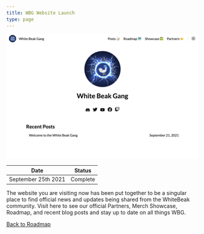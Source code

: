```yaml
---
title: WBG Website Launch
type: page
---
```


![WBG Website](/images/roadmap/website-launch.png "WBG Website")

| Date                | Status    |
| ------------------- | --------- |
| September 25th 2021 | Complete  |

The website you are visiting now has been put together to be a singular place to find official news and updates being shared from the WhiteBeak community. Visit here to see our official Partners, Merch Showcase, Roadmap, and recent blog posts and stay up to date on all things WBG.

[Back to Roadmap](/roadmap)
